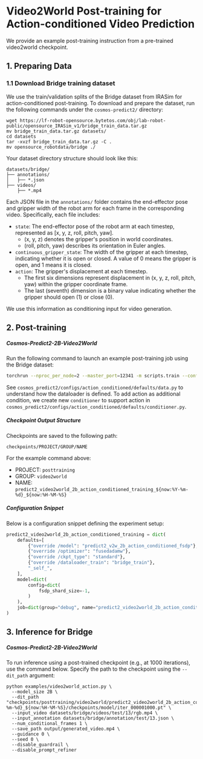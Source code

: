 # Video2World Post-training for Action-conditioned Video Prediction

We provide an example post-training instruction from a pre-trained video2world checkpoint.

## 1. Preparing Data
### 1.1 Download Bridge training dataset
We use the train/validation splits of the Bridge dataset from IRASim for action-conditioned post-training.
To download and prepare the dataset, run the following commands under the `cosmos-predict2/` directory:
```
wget https://lf-robot-opensource.bytetos.com/obj/lab-robot-public/opensource_IRASim_v1/bridge_train_data.tar.gz
mv bridge_train_data.tar.gz datasets/
cd datasets
tar -xvzf bridge_train_data.tar.gz -C .
mv opensource_robotdata/bridge ./
```

Your dataset directory structure should look like this:
```
datasets/bridge/
├── annotations/
│   ├── *.json
├── videos/
    ├── *.mp4
```

Each JSON file in the `annotations/` folder contains the end-effector pose and gripper width of the robot arm for each frame in the corresponding video.
Specifically, each file includes:
- `state`: The end-effector pose of the robot arm at each timestep, represented as [x, y, z, roll, pitch, yaw].
    - (x, y, z) denotes the gripper's position in world coordinates.
    - (roll, pitch, yaw) describes its orientation in Euler angles.
- `continuous_gripper_state`: The width of the gripper at each timestep, indicating whether it is open or closed. A value of 0 means the gripper is open, and 1 means it is closed.
- `action`: The gripper's displacement at each timestep.
    - The first six dimensions represent displacement in (x, y, z, roll, pitch, yaw) within the gripper coordinate frame.
    - The last (seventh) dimension is a binary value indicating whether the gripper should open (1) or close (0).

We use this information as conditioning input for video generation.


## 2. Post-training

##### Cosmos-Predict2-2B-Video2World
Run the following command to launch an example post-training job using the Bridge dataset:
```bash
torchrun --nproc_per_node=2 --master_port=12341 -m scripts.train --config=cosmos_predict2/configs/base/config.py -- experiment="predict2_video2world_2b_action_conditioned_training"
```
See `cosmos_predict2/configs/action_conditioned/defaults/data.py` to understand how the dataloader is defined.
To add action as additional condition, we create new `conditioner` to support action in `cosmos_predict2/configs/action_conditioned/defaults/conditioner.py`.

##### Checkpoint Output Structure
Checkpoints are saved to the following path:
```
checkpoints/PROJECT/GROUP/NAME
```
For the example command above:
- PROJECT: `posttraining`
- GROUP: `video2world`
- NAME: `predict2_video2world_2b_action_conditioned_training_${now:%Y-%m-%d}_${now:%H-%M-%S}`

##### Configuration Snippet
Below is a configuration snippet defining the experiment setup:
```python
predict2_video2world_2b_action_conditioned_training = dict(
    defaults=[
        {"override /model": "predict2_v2w_2b_action_conditioned_fsdp"},
        {"override /optimizer": "fusedadamw"},
        {"override /ckpt_type": "standard"},
        {"override /dataloader_train": "bridge_train"},
        "_self_",
    ],
    model=dict(
        config=dict(
            fsdp_shard_size=-1,
        )
    ),
    job=dict(group="debug", name="predict2_video2world_2b_action_conditioned_training_${now:%Y-%m-%d}_${now:%H-%M-%S}"),
)
```


## 3. Inference for Bridge
##### Cosmos-Predict2-2B-Video2World
To run inference using a post-trained checkpoint (e.g., at 1000 iterations), use the command below.
Specify the path to the checkpoint using the `--dit_path` argument:
```
python examples/video2world_action.py \
  --model_size 2B \
  --dit_path "checkpoints/posttraining/video2world/predict2_video2world_2b_action_conditioned_training_${now:%Y-%m-%d}_${now:%H-%M-%S}/checkpoints/model/iter_000001000.pt" \
  --input_video datasets/bridge/videos/test/13/rgb.mp4 \
  --input_annotation datasets/bridge/annotation/test/13.json \
  --num_conditional_frames 1 \
  --save_path output/generated_video.mp4 \
  --guidance 0 \
  --seed 0 \
  --disable_guardrail \
  --disable_prompt_refiner
```
